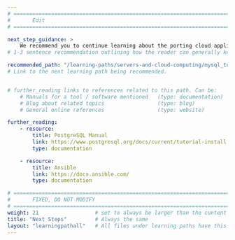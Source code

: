 ```yaml
---
# ================================================================================
#       Edit
# ================================================================================

next_step_guidance: >
    We recommend you to continue learning about the porting cloud applications to Arm architecture for increased performance and cost savings. The Learning Path on PostgerSQL is a next great step.
# 1-3 sentence recommendation outlining how the reader can generally keep learning about these topics, and a specific explanation of why the next step is being recommended.

recommended_path: "/learning-paths/servers-and-cloud-computing/mysql_tune/"
# Link to the next learning path being recommended.


# further_reading links to references related to this path. Can be:
    # Manuals for a tool / software mentioned   (type: documentation)
    # Blog about related topics                 (type: blog)
    # General online references                 (type: website) 

further_reading:
    - resource:
        title: PostgreSQL Manual
        link: https://www.postgresql.org/docs/current/tutorial-install.html
        type: documentation

    - resource:
        title: Ansible
        link: https://docs.ansible.com/
        type: documentation 

# ================================================================================
#       FIXED, DO NOT MODIFY
# ================================================================================
weight: 21                  # set to always be larger than the content in this path, and one more than 'review'
title: "Next Steps"         # Always the same
layout: "learningpathall"   # All files under learning paths have this same wrapper
---
```

  





